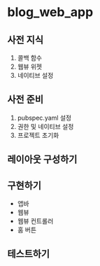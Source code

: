 # blog_web_app

## 사전 지식
1. 콜백 함수
2. 웹뷰 위젯
3. 네이티브 설정

## 사전 준비 
1. pubspec.yaml 설정
2. 권한 및 네이티브 설정
3. 프로젝트 초기화

## 레이아웃 구성하기

## 구현하기
- 앱바
- 웹뷰
- 웹뷰 컨트롤러
- 홈 버튼

## 테스트하기 